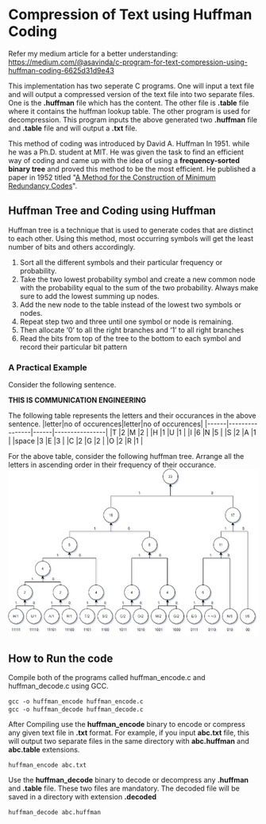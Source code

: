 # Compression of Text using Huffman Coding

Refer my medium article for a better understanding: https://medium.com/@asavinda/c-program-for-text-compression-using-huffman-coding-6625d31d9e43

This implementation has two seperate C programs. One will input a text file and will output a compressed version of the text file into two separate files. One is the **.huffman** file which has the content. The other file is **.table** file where it contains the huffman lookup table. The other program is used for decompression. This program inputs the above generated two **.huffman** file and **.table** file and will output a **.txt** file.

This method of coding was introduced by David A. Huffman  In 1951. while he was a Ph.D. student at MIT. He was given the task to find an efficient way of coding and came up with the idea of using a **frequency-sorted binary tree** and proved this method to be the most efficient. He published a paper in 1952 titled "[A Method for the Construction of Minimum Redundancy Codes](http://compression.ru/download/articles/huff/huffman_1952_minimum-redundancy-codes.pdf)".

## Huffman Tree and Coding using Huffman
Huffman tree is a technique that is used to generate codes that are distinct to each other. Using this method, most occurring symbols will get the least number of bits and others accordingly.
1. Sort all the different symbols and their particular frequency or probability. 
2. Take the two lowest probability symbol and create a new common node with the probability equal to the sum of the two probability. Always make sure to add the lowest summing up nodes. 
3. Add the new node to the table instead of the lowest two symbols or nodes. 
4. Repeat step two and three until one symbol or node is remaining. 
5. Then allocate ‘0’ to all the right branches and ‘1’ to all right branches
6. Read the bits from top of the tree to the bottom to each symbol and record their particular bit pattern 

### A Practical Example
Consider the following sentence.

**THIS IS COMMUNICATION ENGINEERING**

The following table represents the letters and their occurances in the above sentence.
|letter|no of occurences|letter|no of occurences|
|------|----------------|------|----------------|
|T     |2               |M     |2               |
|H     |1               |U     |1               |
|I     |6               |N     |5               |
|S     |2               |A     |1               |
|space |3               |E     |3               |
|C     |2               |G     |2               |
|O     |2               |R     |1               |

For the above table, consider the following huffman tree. Arrange all the letters in ascending order in their frequency of their occurance.
![Huffman Tree Sample](images/huffman_diagram.png)

## How to Run the code
Compile both of the programs called huffman_encode.c and huffman_decode.c using GCC. 
```
gcc -o huffman_encode huffman_encode.c
gcc -o huffman_decode huffman_decode.c
```
After Compiling use the **huffman_encode** binary to encode or compress any given text file in **.txt** format. For example, if you input **abc.txt** file, this will output two separate files in the same directory with **abc.huffman** and **abc.table** extensions.
```
huffman_encode abc.txt
```
Use the **huffman_decode** binary to decode or decompress any **.huffman** and **.table** file. These two files are mandatory. The decoded file will be saved in a directory with extension **.decoded**
```
huffman_decode abc.huffman
```

